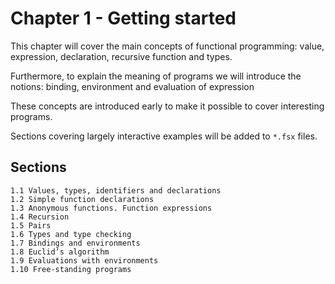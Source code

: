 ﻿# Chapter 1 - Getting started

This chapter will cover the main concepts of functional programming: value, expression, declaration,
recursive function and types.

Furthermore, to explain the meaning of programs we will introduce the notions: binding, environment and evaluation of expression

These concepts are introduced early to make it possible to cover interesting programs.

Sections covering largely interactive examples will be added to `*.fsx` files.

## Sections

    1.1 Values, types, identifiers and declarations
    1.2 Simple function declarations
    1.3 Anonymous functions. Function expressions
    1.4 Recursion
    1.5 Pairs
    1.6 Types and type checking
    1.7 Bindings and environments
    1.8 Euclid’s algorithm
    1.9 Evaluations with environments
    1.10 Free-standing programs
